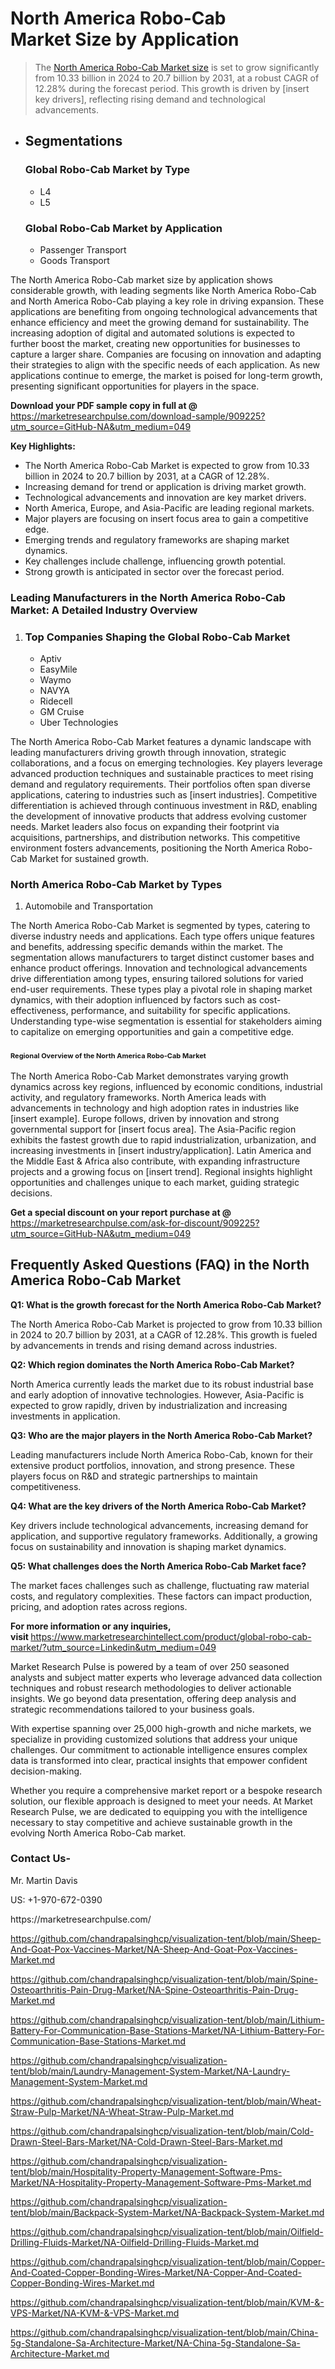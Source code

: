 


<h1>North America Robo-Cab Market&nbsp;Size by Application</h1><blockquote><p>The <a href="https://marketresearchpulse.com/download-sample/909225?utm_source=GitHub-NA&amp;utm_medium=049">North America Robo-Cab Market size</a> is set to grow significantly from 10.33 billion in 2024 to 20.7 billion by 2031, at a robust CAGR of 12.28% during the forecast period. This growth is driven by [insert key drivers], reflecting rising demand and technological advancements.</p></blockquote><ul><li><h2>Segmentations</h2><h3>Global Robo-Cab Market by Type</h3><ul><li>L4</li><li>L5</li></ul><h3>Global Robo-Cab Market by Application</h3><ul><li>Passenger Transport</li><li>Goods Transport</li></ul></li></ul><p>The North America Robo-Cab market size by application shows considerable growth, with leading segments like North America Robo-Cab and North America Robo-Cab playing a key role in driving expansion. These applications are benefiting from ongoing technological advancements that enhance efficiency and meet the growing demand for sustainability. The increasing adoption of digital and automated solutions is expected to further boost the market, creating new opportunities for businesses to capture a larger share. Companies are focusing on innovation and adapting their strategies to align with the specific needs of each application. As new applications continue to emerge, the market is poised for long-term growth, presenting significant opportunities for players in the space.</p><p><strong>Download your PDF sample copy in full at @ </strong><a href="https://marketresearchpulse.com/download-sample/909225?utm_source=GitHub-NA&amp;utm_medium=049">https://marketresearchpulse.com/download-sample/909225?utm_source=GitHub-NA&amp;utm_medium=049</a></p><p><strong>Key Highlights: </strong></p><ul><li>The North America Robo-Cab Market is expected to grow from 10.33 billion in 2024 to 20.7 billion by 2031, at a CAGR of 12.28%.</li><li>Increasing demand for trend or application is driving market growth.</li><li>Technological advancements and innovation are key market drivers.</li><li>North America, Europe, and Asia-Pacific are leading regional markets.</li><li>Major players are focusing on insert focus area to gain a competitive edge.</li><li>Emerging trends and regulatory frameworks are shaping market dynamics.</li><li>Key challenges include challenge, influencing growth potential.</li><li>Strong growth is anticipated in sector over the forecast period.</li></ul><h3>Leading Manufacturers in the North America Robo-Cab Market: A Detailed Industry Overview</h3><ol><li><h3>Top Companies Shaping the Global Robo-Cab Market </h3><ul><li>Aptiv</li><li>EasyMile</li><li>Waymo</li><li>NAVYA</li><li>Ridecell</li><li>GM Cruise</li><li>Uber Technologies</li></ul></li></ol><div class="flex max-w-full flex-col flex-grow"><div class="min-h-8 text-message flex w-full flex-col items-end gap-2 whitespace-normal break-words [.text-message+&amp;]:mt-5" dir="auto" data-message-author-role="assistant" data-message-id="fd8432e4-4910-450d-b182-61b7bfb0a01f" data-message-model-slug="gpt-4o"><div class="flex w-full flex-col gap-1 empty:hidden first:pt-[3px]"><div class="markdown prose w-full break-words dark:prose-invert light"><p>The North America Robo-Cab Market features a dynamic landscape with leading manufacturers driving growth through innovation, strategic collaborations, and a focus on emerging technologies. Key players leverage advanced production techniques and sustainable practices to meet rising demand and regulatory requirements. Their portfolios often span diverse applications, catering to industries such as [insert industries]. Competitive differentiation is achieved through continuous investment in R&amp;D, enabling the development of innovative products that address evolving customer needs. Market leaders also focus on expanding their footprint via acquisitions, partnerships, and distribution networks. This competitive environment fosters advancements, positioning the North America Robo-Cab Market for sustained growth.</p></div></div></div></div><h3>North America Robo-Cab Market by Types</h3><ol><li>Automobile and Transportation</li></ol><div class="flex max-w-full flex-col flex-grow"><div class="min-h-8 text-message flex w-full flex-col items-end gap-2 whitespace-normal break-words [.text-message+&amp;]:mt-5" dir="auto" data-message-author-role="assistant" data-message-id="084470be-0bb7-4664-bddf-5156b4f41249" data-message-model-slug="gpt-4o-mini"><div class="flex w-full flex-col gap-1 empty:hidden first:pt-[3px]"><div class="markdown prose w-full break-words dark:prose-invert light"><p>The North America Robo-Cab Market is segmented by types, catering to diverse industry needs and applications. Each type offers unique features and benefits, addressing specific demands within the market. The segmentation allows manufacturers to target distinct customer bases and enhance product offerings. Innovation and technological advancements drive differentiation among types, ensuring tailored solutions for varied end-user requirements. These types play a pivotal role in shaping market dynamics, with their adoption influenced by factors such as cost-effectiveness, performance, and suitability for specific applications. Understanding type-wise segmentation is essential for stakeholders aiming to capitalize on emerging opportunities and gain a competitive edge.</p></div></div></div></div><h3><span style="font-size: 11px;">Regional Overview of the North America Robo-Cab Market</span></h3><div class="flex max-w-full flex-col flex-grow"><div class="min-h-8 text-message flex w-full flex-col items-end gap-2 whitespace-normal break-words [.text-message+&amp;]:mt-5" dir="auto" data-message-author-role="assistant" data-message-id="e9038762-ce64-4e30-91c9-9bd413514231" data-message-model-slug="gpt-4o-mini"><div class="flex w-full flex-col gap-1 empty:hidden first:pt-[3px]"><div class="markdown prose w-full break-words dark:prose-invert light"><p>The North America Robo-Cab Market demonstrates varying growth dynamics across key regions, influenced by economic conditions, industrial activity, and regulatory frameworks. North America leads with advancements in technology and high adoption rates in industries like [insert example]. Europe follows, driven by innovation and strong governmental support for [insert focus area]. The Asia-Pacific region exhibits the fastest growth due to rapid industrialization, urbanization, and increasing investments in [insert industry/application]. Latin America and the Middle East &amp; Africa also contribute, with expanding infrastructure projects and a growing focus on [insert trend]. Regional insights highlight opportunities and challenges unique to each market, guiding strategic decisions.</p></div></div></div></div><p><strong>Get a special discount on your report purchase at @ </strong><a href="https://marketresearchpulse.com/ask-for-discount/909225?utm_source=GitHub-NA&amp;utm_medium=049">https://marketresearchpulse.com/ask-for-discount/909225?utm_source=GitHub-NA&amp;utm_medium=049</a></p><h2>Frequently Asked Questions (FAQ) in the North America Robo-Cab Market</h2><p><strong>Q1: What is the growth forecast for the North America Robo-Cab Market?</strong></p><p>The North America Robo-Cab Market is projected to grow from 10.33 billion in 2024 to 20.7 billion by 2031, at a CAGR of 12.28%. This growth is fueled by advancements in trends and rising demand across industries.</p><p><strong>Q2: Which region dominates the North America Robo-Cab Market?</strong></p><p>North America currently leads the market due to its robust industrial base and early adoption of innovative technologies. However, Asia-Pacific is expected to grow rapidly, driven by industrialization and increasing investments in application.</p><p><strong>Q3: Who are the major players in the North America Robo-Cab Market?</strong></p><p>Leading manufacturers include North America Robo-Cab, known for their extensive product portfolios, innovation, and strong presence. These players focus on R&amp;D and strategic partnerships to maintain competitiveness.</p><p><strong>Q4: What are the key drivers of the North America Robo-Cab Market?</strong></p><p>Key drivers include technological advancements, increasing demand for application, and supportive regulatory frameworks. Additionally, a growing focus on sustainability and innovation is shaping market dynamics.</p><p><strong>Q5: What challenges does the North America Robo-Cab Market face?</strong></p><p>The market faces challenges such as challenge, fluctuating raw material costs, and regulatory complexities. These factors can impact production, pricing, and adoption rates across regions.</p><p><strong>For more information or any inquiries, visit&nbsp;</strong><a href="https://www.marketresearchintellect.com/product/global-robo-cab-market/?utm_source=Linkedin&utm_medium=049">https://www.marketresearchintellect.com/product/global-robo-cab-market/?utm_source=Linkedin&utm_medium=049</a></p><p>Market Research Pulse is powered by a team of over 250 seasoned analysts and subject matter experts who leverage advanced data collection techniques and robust research methodologies to deliver actionable insights. We go beyond data presentation, offering deep analysis and strategic recommendations tailored to your business goals.</p><p>With expertise spanning over 25,000 high-growth and niche markets, we specialize in providing customized solutions that address your unique challenges. Our commitment to actionable intelligence ensures complex data is transformed into clear, practical insights that empower confident decision-making.</p><p>Whether you require a comprehensive market report or a bespoke research solution, our flexible approach is designed to meet your needs. At Market Research Pulse, we are dedicated to equipping you with the intelligence necessary to stay competitive and achieve sustainable growth in the evolving North America Robo-Cab market.</p><h3><strong>Contact Us-</strong></h3><p>Mr. Martin Davis</p><p>US: +1-970-672-0390</p><p>https://marketresearchpulse.com/</p><p><a href="https://github.com/chandrapalsinghcp/visualization-tent/blob/main/Sheep-And-Goat-Pox-Vaccines-Market/NA-Sheep-And-Goat-Pox-Vaccines-Market.md">https://github.com/chandrapalsinghcp/visualization-tent/blob/main/Sheep-And-Goat-Pox-Vaccines-Market/NA-Sheep-And-Goat-Pox-Vaccines-Market.md</a></p><p><a href="https://github.com/chandrapalsinghcp/visualization-tent/blob/main/Spine-Osteoarthritis-Pain-Drug-Market/NA-Spine-Osteoarthritis-Pain-Drug-Market.md">https://github.com/chandrapalsinghcp/visualization-tent/blob/main/Spine-Osteoarthritis-Pain-Drug-Market/NA-Spine-Osteoarthritis-Pain-Drug-Market.md</a></p><p><a href="https://github.com/chandrapalsinghcp/visualization-tent/blob/main/Lithium-Battery-For-Communication-Base-Stations-Market/NA-Lithium-Battery-For-Communication-Base-Stations-Market.md">https://github.com/chandrapalsinghcp/visualization-tent/blob/main/Lithium-Battery-For-Communication-Base-Stations-Market/NA-Lithium-Battery-For-Communication-Base-Stations-Market.md</a></p><p><a href="https://github.com/chandrapalsinghcp/visualization-tent/blob/main/Laundry-Management-System-Market/NA-Laundry-Management-System-Market.md">https://github.com/chandrapalsinghcp/visualization-tent/blob/main/Laundry-Management-System-Market/NA-Laundry-Management-System-Market.md</a></p><p><a href="https://github.com/chandrapalsinghcp/visualization-tent/blob/main/Wheat-Straw-Pulp-Market/NA-Wheat-Straw-Pulp-Market.md">https://github.com/chandrapalsinghcp/visualization-tent/blob/main/Wheat-Straw-Pulp-Market/NA-Wheat-Straw-Pulp-Market.md</a></p><p><a href="https://github.com/chandrapalsinghcp/visualization-tent/blob/main/Cold-Drawn-Steel-Bars-Market/NA-Cold-Drawn-Steel-Bars-Market.md">https://github.com/chandrapalsinghcp/visualization-tent/blob/main/Cold-Drawn-Steel-Bars-Market/NA-Cold-Drawn-Steel-Bars-Market.md</a></p><p><a href="https://github.com/chandrapalsinghcp/visualization-tent/blob/main/Hospitality-Property-Management-Software-Pms-Market/NA-Hospitality-Property-Management-Software-Pms-Market.md">https://github.com/chandrapalsinghcp/visualization-tent/blob/main/Hospitality-Property-Management-Software-Pms-Market/NA-Hospitality-Property-Management-Software-Pms-Market.md</a></p><p><a href="https://github.com/chandrapalsinghcp/visualization-tent/blob/main/Backpack-System-Market/NA-Backpack-System-Market.md">https://github.com/chandrapalsinghcp/visualization-tent/blob/main/Backpack-System-Market/NA-Backpack-System-Market.md</a></p><p><a href="https://github.com/chandrapalsinghcp/visualization-tent/blob/main/Oilfield-Drilling-Fluids-Market/NA-Oilfield-Drilling-Fluids-Market.md">https://github.com/chandrapalsinghcp/visualization-tent/blob/main/Oilfield-Drilling-Fluids-Market/NA-Oilfield-Drilling-Fluids-Market.md</a></p><p><a href="https://github.com/chandrapalsinghcp/visualization-tent/blob/main/Copper-And-Coated-Copper-Bonding-Wires-Market/NA-Copper-And-Coated-Copper-Bonding-Wires-Market.md">https://github.com/chandrapalsinghcp/visualization-tent/blob/main/Copper-And-Coated-Copper-Bonding-Wires-Market/NA-Copper-And-Coated-Copper-Bonding-Wires-Market.md</a></p><p><a href="https://github.com/chandrapalsinghcp/visualization-tent/blob/main/KVM-&-VPS-Market/NA-KVM-&-VPS-Market.md">https://github.com/chandrapalsinghcp/visualization-tent/blob/main/KVM-&-VPS-Market/NA-KVM-&-VPS-Market.md</a></p><p><a href="https://github.com/chandrapalsinghcp/visualization-tent/blob/main/China-5g-Standalone-Sa-Architecture-Market/NA-China-5g-Standalone-Sa-Architecture-Market.md">https://github.com/chandrapalsinghcp/visualization-tent/blob/main/China-5g-Standalone-Sa-Architecture-Market/NA-China-5g-Standalone-Sa-Architecture-Market.md</a></p>
